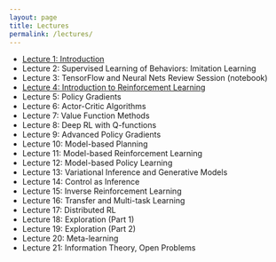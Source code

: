 ```yaml
---
layout: page
title: Lectures
permalink: /lectures/
---
```


- [Lecture 1: Introduction](/lectures/lecture1)
- Lecture 2: Supervised Learning of Behaviors: Imitation Learning
- Lecture 3: TensorFlow and Neural Nets Review Session (notebook)
- [Lecture 4: Introduction to Reinforcement Learning](/lectures/lecture4)
- Lecture 5: Policy Gradients
- Lecture 6: Actor-Critic Algorithms
- Lecture 7: Value Function Methods
- Lecture 8: Deep RL with Q-functions
- Lecture 9: Advanced Policy Gradients
- Lecture 10: Model-based Planning
- Lecture 11: Model-based Reinforcement Learning
- Lecture 12: Model-based Policy Learning
- Lecture 13: Variational Inference and Generative Models
- Lecture 14: Control as Inference
- Lecture 15: Inverse Reinforcement Learning
- Lecture 16: Transfer and Multi-task Learning
- Lecture 17: Distributed RL
- Lecture 18: Exploration (Part 1)
- Lecture 19: Exploration (Part 2)
- Lecture 20: Meta-learning
- Lecture 21: Information Theory, Open Problems

